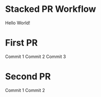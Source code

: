# Stacked PR Workflow

Hello World!

# First PR
Commit 1
Commit 2
Commit 3

# Second PR
Commit 1
Commit 2